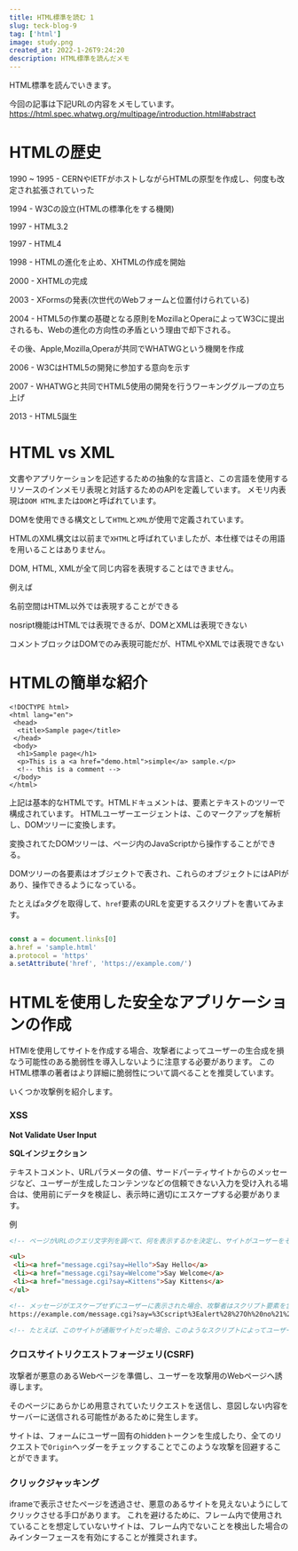 ```yaml
---
title: HTML標準を読む 1
slug: teck-blog-9
tag: ['html']
image: study.png
created_at: 2022-1-26T9:24:20
description: HTML標準を読んだメモ
---
```

HTML標準を読んでいきます。

今回の記事は下記URLの内容をメモしています。
https://html.spec.whatwg.org/multipage/introduction.html#abstract

# HTMLの歴史

1990 ~ 1995 - CERNやIETFがホストしながらHTMLの原型を作成し、何度も改定され拡張されていった

1994 - W3Cの設立(HTMLの標準化をする機関)

1997 - HTML3.2

1997 - HTML4

1998 - HTMLの進化を止め、XHTMLの作成を開始

2000 - XHTMLの完成

2003 - XFormsの発表(次世代のWebフォームと位置付けられている)

2004 - HTML5の作業の基礎となる原則をMozillaとOperaによってW3Cに提出されるも、Webの進化の方向性の矛盾という理由で却下される。

その後、Apple,Mozilla,Operaが共同でWHATWGという機関を作成

2006 - W3CはHTML5の開発に参加する意向を示す

2007 - WHATWGと共同でHTML5使用の開発を行うワーキンググループの立ち上げ

2013 - HTML5誕生

# HTML vs XML
文書やアプリケーションを記述するための抽象的な言語と、この言語を使用するリソースのインメモリ表現と対話するためのAPIを定義しています。
メモリ内表現は`DOM HTML`または`DOM`と呼ばれています。

DOMを使用できる構文として`HTML`と`XML`が使用で定義されています。

HTMLのXML構文は以前まで`XHTML`と呼ばれていましたが、本仕様ではその用語を用いることはありません。

DOM, HTML, XMLが全て同じ内容を表現することはできません。

例えば

名前空間はHTML以外では表現することができる

nosript機能はHTMLでは表現できるが、DOMとXMLは表現できない

コメントブロックはDOMでのみ表現可能だが、HTMLやXMLでは表現できない

# HTMLの簡単な紹介

```
<!DOCTYPE html>
<html lang="en">
 <head>
  <title>Sample page</title>
 </head>
 <body>
  <h1>Sample page</h1>
  <p>This is a <a href="demo.html">simple</a> sample.</p>
  <!-- this is a comment -->
 </body>
</html>
```

上記は基本的なHTMLです。HTMLドキュメントは、要素とテキストのツリーで構成されています。
HTMLユーザーエージェントは、このマークアップを解析し、DOMツリーに変換します。

変換されてたDOMツリーは、ページ内のJavaScriptから操作することができる。

DOMツリーの各要素はオブジェクトで表され、これらのオブジェクトにはAPIがあり、操作できるようになっている。

たとえば`a`タグを取得して、`href`要素のURLを変更するスクリプトを書いてみます。

```js

const a = document.links[0]
a.href = 'sample.html'
a.protocol = 'https'
a.setAttribute('href', 'https://example.com/')
```

# HTMLを使用した安全なアプリケーションの作成

HTMlを使用してサイトを作成する場合、攻撃者によってユーザーの生合成を損なう可能性のある脆弱性を導入しないように注意する必要があります。
このHTML標準の著者はより詳細に脆弱性について調べることを推奨しています。

いくつか攻撃例を紹介します。

### XSS
**Not Validate User Input**

**SQLインジェクション**

テキストコメント、URLパラメータの値、サードパーティサイトからのメッセージなど、ユーザーが生成したコンテンツなどの信頼できない入力を受け入れる場合は、使用前にデータを検証し、表示時に適切にエスケープする必要があります。

例
```html
<!-- ページがURLのクエリ文字列を調べて、何を表示するかを決定し、サイトがユーザーをそのページにリダイレクトしてメッセージを表示するとします。 -->

<ul>
 <li><a href="message.cgi?say=Hello">Say Hello</a>
 <li><a href="message.cgi?say=Welcome">Say Welcome</a>
 <li><a href="message.cgi?say=Kittens">Say Kittens</a>
</ul>

<!-- メッセージがエスケープせずにユーザーに表示された場合、攻撃者はスクリプト要素を含むURLを作成する可能性があります。 -->
https://example.com/message.cgi?say=%3Cscript%3Ealert%28%27Oh%20no%21%27%29%3C/script%3E

<!-- たとえば、このサイトが通販サイトだった場合、このようなスクリプトによってユーザーは無意識のうちに予期していないものを購入する恐れがあります。 -->
```

### クロスサイトリクエストフォージェリ(CSRF)
攻撃者が悪意のあるWebページを準備し、ユーザーを攻撃用のWebページへ誘導します。

そのページにあらかじめ用意されていたリクエストを送信し、意図しない内容をサーバーに送信される可能性があるために発生します。

サイトは、フォームにユーザー固有のhiddenトークンを生成したり、全てのリクエストで`Origin`ヘッダーをチェックすることでこのような攻撃を回避することができます。

### クリックジャッキング
iframeで表示させたページを透過させ、悪意のあるサイトを見えないようにしてクリックさせる手口があります。
これを避けるために、フレーム内で使用されていることを想定していないサイトは、フレーム内でないことを検出した場合のみインターフェースを有効にすることが推奨されます。

